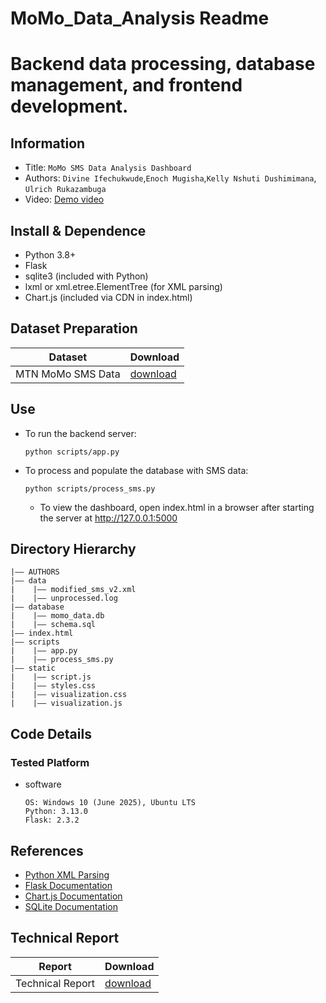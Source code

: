 # MoMo_Data_Analysis Readme
Backend data processing, database management, and frontend development.
===

## Information
- Title:  `MoMo SMS Data Analysis Dashboard`
- Authors:  `Divine Ifechukwude`,`Enoch Mugisha`,`Kelly Nshuti Dushimimana`, `Ulrich Rukazambuga` 
- Video: [Demo video](https://drive.google.com/file/d/1MH9qHUaUNnRb41DVrQJPUQeI--Pm1vIZ/view?usp=sharing)

## Install & Dependence
- Python 3.8+
- Flask
- sqlite3 (included with Python)
- lxml or xml.etree.ElementTree (for XML parsing)
- Chart.js (included via CDN in index.html)

## Dataset Preparation
| Dataset | Download |
| ---     | ---   |
| MTN MoMo SMS Data| [download](data/modified_sms_v2.xml) |


## Use
- To run the backend server:
  ```
  python scripts/app.py
  ```
- To process and populate the database with SMS data:
  ```
  python scripts/process_sms.py
  ```
  - To view the dashboard, open index.html in a browser after starting the server at http://127.0.0.1:5000

## Directory Hierarchy
```
|—— AUTHORS
|—— data
|    |—— modified_sms_v2.xml
|    |—— unprocessed.log
|—— database
|    |—— momo_data.db
|    |—— schema.sql
|—— index.html
|—— scripts
|    |—— app.py
|    |—— process_sms.py
|—— static
|    |—— script.js
|    |—— styles.css
|    |—— visualization.css
|    |—— visualization.js
```
## Code Details
### Tested Platform
- software
  ```
  OS: Windows 10 (June 2025), Ubuntu LTS
  Python: 3.13.0
  Flask: 2.3.2
  ```

## References
- [Python XML Parsing](https://docs.python.org/3/library/xml.etree.elementtree.html)
- [Flask Documentation](https://flask.palletsprojects.com/)
- [Chart.js Documentation](https://www.chartjs.org/docs/latest/)
- [SQLite Documentation](https://www.sqlite.org/docs.html)

## Technical Report

| Report | Download |
| ---     | ---   |
| Technical Report| [download](Technical_Report_Momo_Analysis.pdf) |